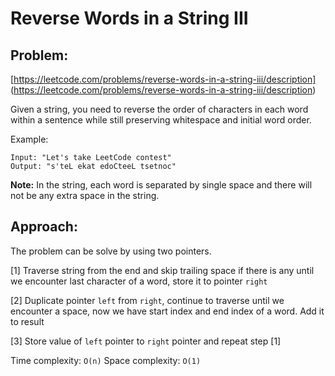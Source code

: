 # Reverse Words in a String III

## Problem:
[https://leetcode.com/problems/reverse-words-in-a-string-iii/description]
(https://leetcode.com/problems/reverse-words-in-a-string-iii/description)

Given a string, you need to reverse the order of characters in each word within a sentence while still preserving whitespace and initial word order.

Example:
```
Input: "Let's take LeetCode contest"
Output: "s'teL ekat edoCteeL tsetnoc"
```

**Note:** In the string, each word is separated by single space and there will not be any extra space in the string.

## Approach:

The problem can be solve by using two pointers. 

[1] Traverse string from the end and skip trailing space if there is any until we encounter last character of a word, store it to pointer `right`

[2] Duplicate pointer `left` from `right`, continue to traverse until we encounter a space, now we have start index and end index of a word. Add it to result

[3] Store value of `left` pointer to `right` pointer and repeat step [1]

Time complexity: `O(n)`
Space complexity: `O(1)`

